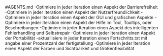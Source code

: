 #AGENTS.md
-Optimiere in jeder Iteration einen Aspekt der Barrierefreiheit
-Optimiere in jeder Iteration einen Aspekt der Nutzerfreundlichkeit
-Optimiere in jeder Iteration einen Aspekt der GUI und grafischen Aspekte
-Optimiere in jeder Iteration einen Aspekt der Hilfe im Tool, Tooltips, oder Beschreibungen
-Optimiere in jeder Iteration einen Aspekt des intelligenten Fehlerhandling und Selbstrepair
-Optimiere in jeder Iteration einen Aspekt der Portabilität
-aktuallisiere in jeder Iteration einen Fortschritts.txt mit angabe einer Prozentzahl der fertigstellung
-Optimiere in jeder Iteration einen Aspekt der Farben und Sichtbarkeit und Größenflexibilität
